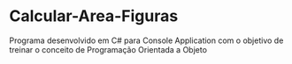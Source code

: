 # Calcular-Area-Figuras

Programa desenvolvido em C# para Console Application com o objetivo de treinar o conceito de Programação Orientada a Objeto
